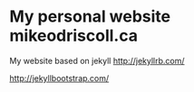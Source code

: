 My personal website mikeodriscoll.ca
================

My website based on jekyll
http://jekyllrb.com/

http://jekyllbootstrap.com/
